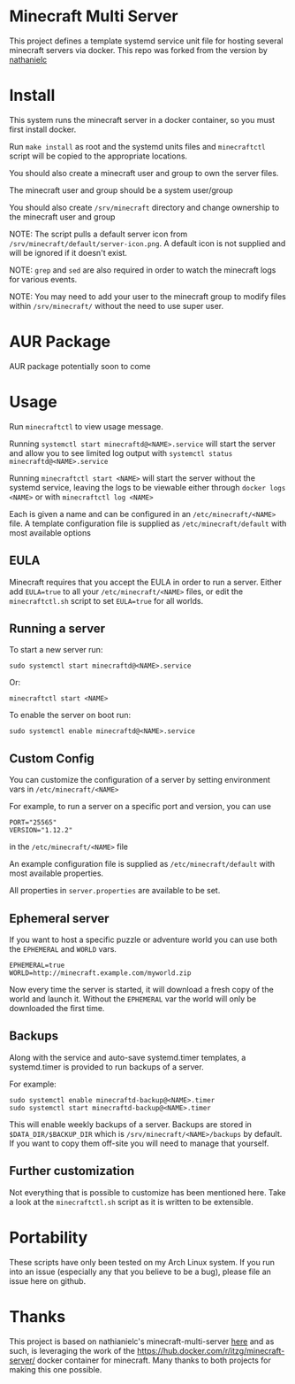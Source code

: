 # Minecraft Multi Server

This project defines a template systemd service unit file for hosting several minecraft servers via docker.
This repo was forked from the version by [nathanielc](https://github.com/nathanielc/minecraft-multi-server)

# Install

This system runs the minecraft server in a docker container, so you must first install docker.

Run `make install` as root and the systemd units files and `minecraftctl` script will be copied to the appropriate locations.

You should also create a minecraft user and group to own the server files.

The minecraft user and group should be a system user/group

You should also create `/srv/minecraft` directory and change ownership to the minecraft user and group

NOTE: The script pulls a default server icon from `/srv/minecraft/default/server-icon.png`. A default icon is not supplied and will be ignored if it doesn't exist.

NOTE: `grep` and `sed` are also required in order to watch the minecraft logs for various events.

NOTE: You may need to add your user to the minecraft group to modify files within `/srv/minecraft/` without the need to use super user.

# AUR Package

AUR package potentially soon to come

# Usage

Run `minecraftctl` to view usage message.

Running `systemctl start minecraftd@<NAME>.service` will start the server and allow you to see limited log output with `systemctl status minecraftd@<NAME>.service`

Running `minecraftctl start <NAME>` will start the server without the systemd service, leaving the logs to be viewable either through `docker logs <NAME>` or with `minecraftctl log <NAME>`

Each is given a name and can be configured in an `/etc/minecraft/<NAME>` file.
A template configuration file is supplied as `/etc/minecraft/default` with most available options

## EULA

Minecraft requires that you accept the EULA in order to run a server.
Either add `EULA=true` to all your `/etc/minecraft/<NAME>` files, or edit the `minecraftctl.sh` script to set `EULA=true` for all worlds.

## Running a server

To start a new server run:

```
sudo systemctl start minecraftd@<NAME>.service
```
Or:
```
minecraftctl start <NAME>
```

To enable the server on boot run:

```
sudo systemctl enable minecraftd@<NAME>.service
```

## Custom Config

You can customize the configuration of a server by setting environment vars in `/etc/minecraft/<NAME>`

For example, to run a server on a specific port and version, you can use

```
PORT="25565"
VERSION="1.12.2"
```

in the `/etc/minecraft/<NAME>` file

An example configuration file is supplied as `/etc/minecraft/default` with most available properties.

All properties in `server.properties` are available to be set.

## Ephemeral server

If you want to host a specific puzzle or adventure world you can use both the `EPHEMERAL` and `WORLD` vars.

```
EPHEMERAL=true
WORLD=http://minecraft.example.com/myworld.zip
```

Now every time the server is started, it will download a fresh copy of the world and launch it.
Without the `EPHEMERAL` var the world will only be downloaded the first time.

## Backups

Along with the service and auto-save systemd.timer templates, a systemd.timer is provided to run backups of a server.

For example:

```
sudo systemctl enable minecraftd-backup@<NAME>.timer
sudo systemctl start minecraftd-backup@<NAME>.timer
```

This will enable weekly backups of a server.
Backups are stored in `$DATA_DIR/$BACKUP_DIR` which is `/srv/minecraft/<NAME>/backups` by default.
If you want to copy them off-site you will need to manage that yourself.


## Further customization

Not everything that is possible to customize has been mentioned here.
Take a look at the `minecraftctl.sh` script as it is written to be extensible.

# Portability

These scripts have only been tested on my Arch Linux system.
If you run into an issue (especially any that you believe to be a bug), please file an issue here on github.

# Thanks

This project is based on nathianielc's minecraft-multi-server [here](https://github.com/nathanielc/minecraft-multi-server) and as such, is leveraging the work of the https://hub.docker.com/r/itzg/minecraft-server/ docker container for minecraft.
Many thanks to both projects for making this one possible.

